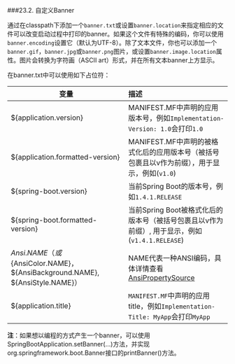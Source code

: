 ###23.2. 自定义Banner
  
通过在classpath下添加一个`banner.txt`或设置`banner.location`来指定相应的文件可以改变启动过程中打印的banner。如果这个文件有特殊的编码，你可以使用`banner.encoding`设置它（默认为UTF-8）。除了文本文件，你也可以添加一个`banner.gif`，`banner.jpg`或`banner.png`图片，或设置`banner.image.location`属性。图片会转换为字符画（ASCII art）形式，并在所有文本banner上方显示。

在banner.txt中可以使用如下占位符：

| 变量        | 描述     | 
| ----------- | :--------|
|${application.version}|MANIFEST.MF中声明的应用版本号，例如`Implementation-Version: 1.0`会打印`1.0`|
|${application.formatted-version}|MANIFEST.MF中声明的被格式化后的应用版本号（被括号包裹且以v作为前缀），用于显示，例如(`v1.0`)|
|${spring-boot.version}|当前Spring Boot的版本号，例如`1.4.1.RELEASE`|
|${spring-boot.formatted-version}|当前Spring Boot被格式化后的版本号（被括号包裹且以v作为前缀）,  用于显示，例如(`v1.4.1.RELEASE`)|
|${Ansi.NAME}（或${AnsiColor.NAME}，${AnsiBackground.NAME}, ${AnsiStyle.NAME}）|NAME代表一种ANSI编码，具体详情查看[AnsiPropertySource](https://github.com/spring-projects/spring-boot/tree/v1.4.1.RELEASE/spring-boot/src/main/java/org/springframework/boot/ansi/AnsiPropertySource.java)|
|${application.title}|`MANIFEST.MF`中声明的应用title，例如`Implementation-Title: MyApp`会打印`MyApp`|

**注**：如果想以编程的方式产生一个banner，可以使用SpringBootApplication.setBanner(…)方法，并实现org.springframework.boot.Banner接口的printBanner()方法。
